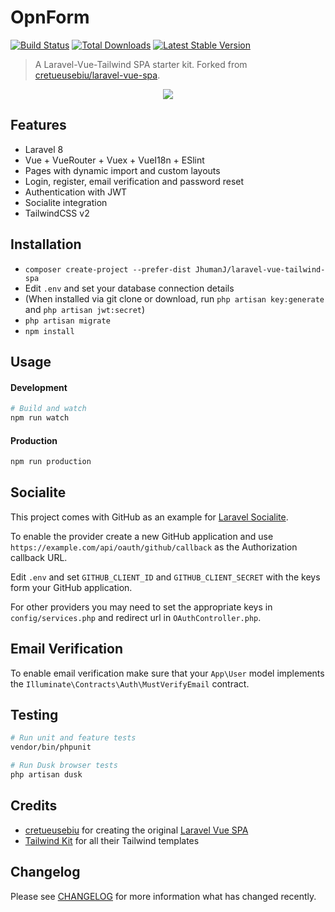 # OpnForm

<a href="https://github.com/jhumanj/OpnForm/actions"><img src="https://github.com/jhumanj/laravel-vue-tailwind-spa/workflows/tests/badge.svg" alt="Build Status"></a>
<a href="https://packagist.org/packages/jhumanj/laravel-vue-tailwind-spa"><img src="https://poser.pugx.org/jhumanj/laravel-vue-tailwind-spa/d/total.svg" alt="Total Downloads"></a>
<a href="https://packagist.org/packages/jhumanj/laravel-vue-tailwind-spa"><img src="https://poser.pugx.org/jhumanj/laravel-vue-tailwind-spa/v/stable.svg" alt="Latest Stable Version"></a>

> A Laravel-Vue-Tailwind SPA starter kit. Forked from [cretueusebiu/laravel-vue-spa](https://github.com/cretueusebiu/laravel-vue-spa).

<p align="center">
<img src="https://i.ibb.co/XCcPJXR/Capture-d-e-cran-2021-04-14-a-17-52-07.png">
</p>

## Features

- Laravel 8
- Vue + VueRouter + Vuex + VueI18n + ESlint
- Pages with dynamic import and custom layouts
- Login, register, email verification and password reset
- Authentication with JWT
- Socialite integration
- TailwindCSS v2

## Installation

- `composer create-project --prefer-dist JhumanJ/laravel-vue-tailwind-spa`
- Edit `.env` and set your database connection details
- (When installed via git clone or download, run `php artisan key:generate` and `php artisan jwt:secret`)
- `php artisan migrate`
- `npm install`

## Usage

#### Development

```bash
# Build and watch
npm run watch
```

#### Production

```bash
npm run production
```

## Socialite

This project comes with GitHub as an example for [Laravel Socialite](https://laravel.com/docs/5.8/socialite).

To enable the provider create a new GitHub application and use `https://example.com/api/oauth/github/callback` as the Authorization callback URL.

Edit `.env` and set `GITHUB_CLIENT_ID` and `GITHUB_CLIENT_SECRET` with the keys form your GitHub application.

For other providers you may need to set the appropriate keys in `config/services.php` and redirect url in `OAuthController.php`.

## Email Verification

To enable email verification make sure that your `App\User` model implements the `Illuminate\Contracts\Auth\MustVerifyEmail` contract.

## Testing

```bash
# Run unit and feature tests
vendor/bin/phpunit

# Run Dusk browser tests
php artisan dusk
```

## Credits
- [cretueusebiu](https://github.com/cretueusebiu/) for creating the original [Laravel Vue SPA](https://github.com/cretueusebiu/laravel-vue-spa)
- [Tailwind Kit](https://www.tailwind-kit.com/) for all their Tailwind templates

## Changelog

Please see [CHANGELOG](CHANGELOG.md) for more information what has changed recently.
